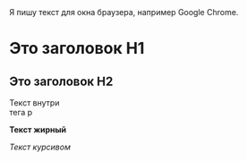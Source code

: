<!DOCTYPE html>
<html>
  <head>
   <title>Привет бро</title>
   <meta charset="utf-8">
   <meta name="keywords" content="мой сайт,html, привет бро">
   <meta name=description" content="Этот сайт помагает людям создавать собственные сайты">
   <link rel="shortcut icon" href=""/>
</head>
  <body>
   Я пишу текст для окна браузера, например Google Chrome.
   <h1>Это заголовок H1</h1>
   <h2>Это заголовок H2</h2>
   <p>Текст внутри <br>тега р</p>
   <p><b>Текст жирный</b></p>
   <p><em>Текст курсивом</em></p>
   <img src="ава века.jpg" alt="">
 </body>
</html>
